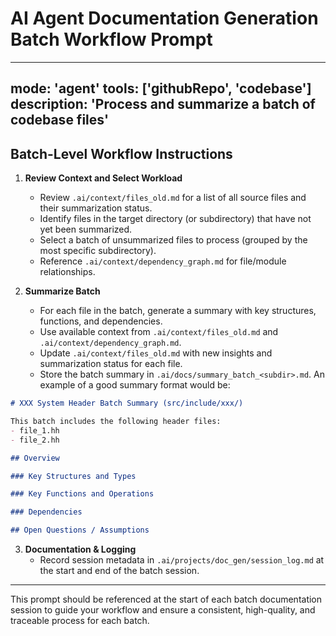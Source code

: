 # AI Agent Documentation Generation Batch Workflow Prompt

---
mode: 'agent'
tools: ['githubRepo', 'codebase']
description: 'Process and summarize a batch of codebase files'
---

## Batch-Level Workflow Instructions

1. **Review Context and Select Workload**
   - Review `.ai/context/files_old.md` for a list of all source files and their summarization status.
   - Identify files in the target directory (or subdirectory) that have not yet been summarized.
   - Select a batch of unsummarized files to process (grouped by the most specific subdirectory).
   - Reference `.ai/context/dependency_graph.md` for file/module relationships.

2. **Summarize Batch**
   - For each file in the batch, generate a summary with key structures, functions, and dependencies.
   - Use available context from `.ai/context/files_old.md` and `.ai/context/dependency_graph.md`.
   - Update `.ai/context/files_old.md` with new insights and summarization status for each file.
   - Store the batch summary in `.ai/docs/summary_batch_<subdir>.md`.  An example of a good summary format would be:
```markdown
# XXX System Header Batch Summary (src/include/xxx/)

This batch includes the following header files:
- file_1.hh
- file_2.hh

## Overview

### Key Structures and Types

### Key Functions and Operations

### Dependencies

## Open Questions / Assumptions
```

3. **Documentation & Logging**
   - Record session metadata in `.ai/projects/doc_gen/session_log.md` at the start and end of the batch session.

---

This prompt should be referenced at the start of each batch documentation session to guide your workflow and ensure a consistent, high-quality, and traceable process for each batch.
